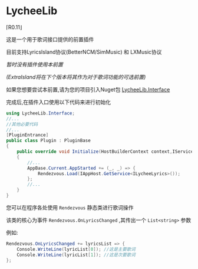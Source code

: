 # LycheeLib
⌈R0.11⌋

这是一个用于歌词接口提供的前置插件

目前支持LyricsIsland协议(BetterNCM/SimMusic) 和 LXMusic协议

*暂时没有插件使用本前置*

*(ExtraIsland将在下个版本将其作为对于歌词功能的可选前置)*

如果您想要尝试本前置,请为您的项目引入Nuget包 [LycheeLib.Interface](https://www.nuget.org/packages/LycheeLib.Interface/)

完成后,在插件入口使用以下代码来进行初始化
```csharp
using LycheeLib.Interface;
//...
//其他必要代码
//...
[PluginEntrance]
public class Plugin : PluginBase 
{
    public override void Initialize(HostBuilderContext context,IServiceCollection services) 
    {
        //...
        AppBase.Current.AppStarted += (_, _) => {
            Rendezvous.Load(IAppHost.GetService<ILycheeLyrics>());
        };
        //...
    }
}
```
您可以在程序各处使用 `Rendezvous` 静态类进行歌词操作

该类的核心为事件 `Rendezvous.OnLyricsChanged` ,其传出一个 `List<string>` 参数

例如:
```csharp
Rendezvous.OnLyricsChanged += lyricsList => {
    Console.WriteLine(lyricList[0]); //这是主要歌词
    Console.WriteLine(lyricList[1]); //这是次要歌词
};
```